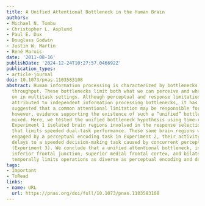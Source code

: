```yaml
---
title: A Unified Attentional Bottleneck in the Human Brain
authors:
- Michael N. Tombu
- Christopher L. Asplund
- Paul E. Dux
- Douglass Godwin
- Justin W. Martin
- René Marois
date: '2011-08-16'
publishDate: '2024-12-24T10:27:57.046692Z'
publication_types:
- article-journal
doi: 10.1073/pnas.1103583108
abstract: Human information processing is characterized by bottlenecks that constrain
  throughput. These bottlenecks limit both what we can perceive and what we can act
  on in multitask settings. Although perceptual and response limitations are often
  attributed to independent information processing bottlenecks, it has recently been
  suggested that a common attentional limitation may be responsible for both. To date,
  however, evidence supporting the existence of such a “unified” bottleneck has been
  mixed. Here, we tested the unified bottleneck hypothesis using time-resolved fMRI.
  Experiment 1 isolated brain regions involved in the response selection bottleneck
  that limits speeded dual-task performance. These same brain regions were not only
  engaged by a perceptual encoding task in Experiment 2, their activity also tracked
  delays to a speeded decision-making task caused by concurrent perceptual encoding
  (Experiment 3). We conclude that a unified attentional bottleneck, including the
  inferior frontal junction, superior medial frontal cortex, and bilateral insula,
  temporally limits operations as diverse as perceptual encoding and decision-making.
tags:
- Important
- ToRead
links:
- name: URL
  url: https://pnas.org/doi/full/10.1073/pnas.1103583108
---
```

